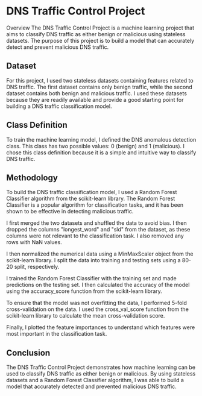 # DNS Traffic Control Project
Overview
The DNS Traffic Control Project is a machine learning project that aims to classify DNS traffic as either benign or malicious using stateless datasets. The purpose of this project is to build a model that can accurately detect and prevent malicious DNS traffic.

## Dataset
For this project, I used two stateless datasets containing features related to DNS traffic. The first dataset contains only benign traffic, while the second dataset contains both benign and malicious traffic. I used these datasets because they are readily available and provide a good starting point for building a DNS traffic classification model.

## Class Definition
To train the machine learning model, I defined the DNS anomalous detection class. This class has two possible values: 0 (benign) and 1 (malicious). I chose this class definition because it is a simple and intuitive way to classify DNS traffic.

## Methodology
To build the DNS traffic classification model, I used a Random Forest Classifier algorithm from the scikit-learn library. The Random Forest Classifier is a popular algorithm for classification tasks, and it has been shown to be effective in detecting malicious traffic.

I first merged the two datasets and shuffled the data to avoid bias. I then dropped the columns "longest_word" and "sld" from the dataset, as these columns were not relevant to the classification task. I also removed any rows with NaN values.

I then normalized the numerical data using a MinMaxScaler object from the scikit-learn library. I split the data into training and testing sets using a 80-20 split, respectively.

I trained the Random Forest Classifier with the training set and made predictions on the testing set. I then calculated the accuracy of the model using the accuracy_score function from the scikit-learn library.

To ensure that the model was not overfitting the data, I performed 5-fold cross-validation on the data. I used the cross_val_score function from the scikit-learn library to calculate the mean cross-validation score.

Finally, I plotted the feature importances to understand which features were most important in the classification task.

## Conclusion
The DNS Traffic Control Project demonstrates how machine learning can be used to classify DNS traffic as either benign or malicious. By using stateless datasets and a Random Forest Classifier algorithm, I was able to build a model that accurately detected and prevented malicious DNS traffic.